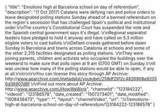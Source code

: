 {
    "title": "Emotions high at Barcelona school on day of referendum",
    "description": "(1 Oct 2017) Catalans were defying rain and police orders to leave designated polling stations Sunday ahead of a banned referendum on the region's secession that has challenged Spain's political and institutional order.\r\nThe country's Constitutional Court has suspended the vote and the Spanish central government says it's illegal. \r\nRegional separatist leaders have pledged to hold it anyway and have called on 5.3 million eligible voters to cast ballots.\r\nDefiant crowds gathered before dawn Sunday in Barcelona and towns across Catalonia at schools and some of the other 2,315 facilities designated as polling stations. \r\nThey were joining parents, children and activists who occupied the buildings over the weekend to make sure that polls open at 9 am (0700 GMT) on Sunday.\r\nIt was unclear how many of the polling stations would be able to open, if any at all.\r\n\r\n\r\nYou can license this story through AP Archive: http:\/\/www.aparchive.com\/metadata\/youtube\/258df2912c4826908a92056d36907d6f \r\nFind out more about AP Archive: http:\/\/www.aparchive.com\/HowWeWork",
    "channelid": "123184222",
    "videoid": "123186578",
    "date_created": "1507273401",
    "date_modified": "1508436473",
    "type": "",
    "layout": "channelVideo",
    "url": "\/c1\/emotions-high-at-barcelona-school-on-day-of-referendum\/123184222-123186578"
}